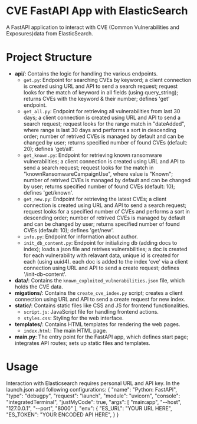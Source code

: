 # CVE FastAPI App with ElasticSearch

A FastAPI application to interact with CVE (Common Vulnerabilities and Exposures)data from ElasticSearch.

# Project Structure
- **api/**: Contains the logic for handling the various endpoints.
  - `get.py`: Endpoint for searching CVEs by keyword; a client connection is created using URL and API to send a search request; request looks for the match of keyword in all fields (using query_string); returns CVEs with the keyword & their number; defines 'get' endpoint. 
  - `get_all.py`: Endpoint for retrieving all vulnerabilities from last 30 days; a client connection is created using URL and API to send a search request; request looks for the range match in "dateAdded", where range is last 30 days and performs a sort in descending order; number of retrived CVEs is managed by default and can be changed by user; returns specified number of found CVEs (default: 20); defines 'get/all'. 
  - `get_known.py`: Endpoint for retrieving known ransomware vulnerabilities; a client connection is created using URL and API to send a search request; request looks for the match in "knownRansomwareCampaignUse", where value is "Known"; number of retrived CVEs is managed by default and can be changed by user; returns specified number of found CVEs (default: 10); defines 'get/known'. 
  - `get_new.py`: Endpoint for retrieving the latest CVEs; a client connection is created using URL and API to send a search request; request looks for a specified number of CVEs and performs a sort in descending order; number of retrived CVEs is managed by default and can be changed by user; returns specified number of found CVEs (default: 10); defines 'get/new'.
  - `info.py`: Endpoint for information about author.
  - `init_db_content.py`: Endpoint for initializing db (adding docs to index); loads a json file and retrives vulnerabilities; a doc is created for each vulnerability with relavant data, unique id is created for each (using uuid4). each doc is added to the index 'cve' via a client connection using URL and API to send a create request; defines '/init-db-content'.
- **data/**: Contains the `known_exploited_vulnerabilities.json` file, which holds the CVE data.
- **migations/**: Contains the `create_cve_index.py` script; creates a client connection using URL and API to send a create request for new index.
- **static/**: Contains static files like CSS and JS for frontend functionalities.
  - `script.js`: JavaScript file for handling frontend actions.
  - `styles.css`: Styling for the web interface.
- **templates/**: Contains HTML templates for rendering the web pages.
  - `index.html`: The main HTML page.
- **main.py**: The entry point for the FastAPI app, which defines start page; integrates API routes; sets up static files and templates.

# Usage
Interaction with Elasticsearch requires personal URL and API key. In the launch.json add following configurations:
{
            "name": "Python: FastAPI",
            "type": "debugpy",
            "request": "launch",
            "module": "uvicorn",
            "console": "integratedTerminal",
            "justMyCode": true,
            "args":  [
                "main:app",
                "--host",
                "127.0.0.1",
                "--port",
                "8000"
                ],
            "env": {
                "ES_URL": "YOUR URL HERE",
                "ES_TOKEN": "YOUR ENCODED API HERE",
            }
        }



